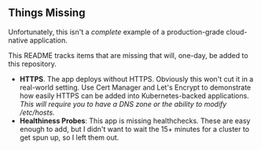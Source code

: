 ## Things Missing

Unfortunately, this isn't a _complete_ example of a production-grade
cloud-native application.

This README tracks items that are missing that will, one-day, be added to this
repository.

- **HTTPS**. The app deploys without HTTPS. Obviously this won't cut it in a
  real-world setting. Use Cert Manager and Let's Encrypt to demonstrate how
  easily HTTPS can be added into Kubernetes-backed applications. _This will
  require you to have a DNS zone or the ability to modify /etc/hosts._
- **Healthiness Probes**: This app is missing healthchecks. These are easy
  enough to add, but I didn't want to wait the 15+ minutes for a cluster to get
  spun up, so I left them out.
